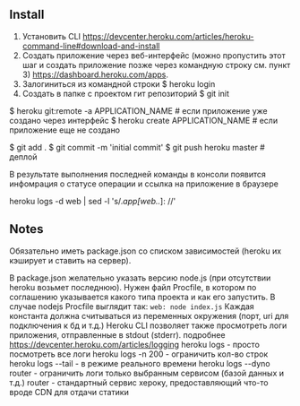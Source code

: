 ## Install

1. Установить CLI https://devcenter.heroku.com/articles/heroku-command-line#download-and-install
2. Создать приложение через веб-интерфейс (можно пропустить этот шаг и создать приложение позже через командную строку см. пункт 3) https://dashboard.heroku.com/apps.
3. Залогиниться из командной строки
  $ heroku login
4. Создать в папке с проектом гит репозиторий
  $ git init

  $ heroku git:remote -a APPLICATION_NAME # если приложение уже создано через интерфейс
  $ heroku create APPLICATION_NAME # если приложение еще не создано

  $ git add .
  $ git commit -m 'initial commit'
  $ git push heroku master # деплой

  В результате выполнения последней команды в консоли появится инфомрация о статусе операции и ссылка на приложение в браузере

  heroku logs -d web | sed -l 's/.*app\[web\..*\]\: //'

## Notes
Обязательно иметь package.json со списком зависимостей (heroku их кэширует и ставить на сервер).

В package.json желательно указать версию node.js (при отсутствии heroku возьмет последнюю).
Нужен файл Procfile, в котором по соглашению указывается какого типа проекта и как его запустить. В случае nodejs Procfile выглядит так: ```web: node index.js```
Каждая константа должна считываться из переменных окружения (порт, uri для подключения к бд и т.д.)
Heroku CLI позволяет также просмотреть логи приложения, отправленные в stdout (stderr). подробнее https://devcenter.heroku.com/articles/logging
heroku logs - просто посмотреть все логи
heroku logs -n 200 - ограничить кол-во строк
heroku logs --tail - в режиме реального времени
heroku logs --dyno router - ограничить логи только выбранным сервисом (базой данных и т.д.) router - стандартный сервис хероку, предоставляющий что-то вроде CDN для отдачи статики
